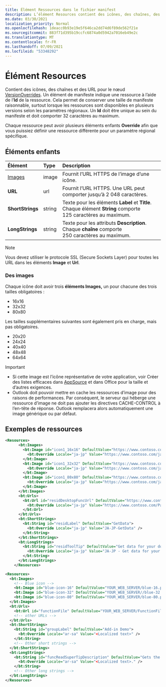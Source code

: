 ```yaml
---
title: Élément Ressources dans le fichier manifest
description: L’élément Resources contient des icônes, des chaînes, des URL pour le nœud VersionOverrides.
ms.date: 03/30/2021
localization_priority: Normal
ms.openlocfilehash: 1deacc0b93e19e5f646ca2dd74d6f89de562f21e
ms.sourcegitcommit: 883f71d395b19ccfc6874a0d5942a7016eb49e2c
ms.translationtype: MT
ms.contentlocale: fr-FR
ms.lasthandoff: 07/09/2021
ms.locfileid: "53348292"
---
```

# <a name="resources-element"></a>Élément Resources

Contient des icônes, des chaînes et des URL pour le nœud [VersionOverrides](versionoverrides.md). Un élément de manifeste indique une ressource à l’aide de l’**Id** de la ressource. Cela permet de conserver une taille de manifeste raisonnable, surtout lorsque les ressources sont disponibles en plusieurs versions selon les paramètres régionaux. Un **Id** doit être unique au sein du manifeste et doit comporter 32 caractères au maximum.

Chaque ressource peut avoir plusieurs éléments enfants **Override** afin que vous puissiez définir une ressource différente pour un paramètre régional spécifique.

## <a name="child-elements"></a>Éléments enfants

|  Élément |  Type  |  Description  |
|:-----|:-----|:-----|
|  [Images](#images)            |  image   |  Fournit l’URL HTTPS de l’image d’une icône. |
|  **URL**                |  url     |  Fournit l’URL HTTPS. Une URL peut comporter jusqu’à 2 048 caractères. |
|  **ShortStrings** |  string  |  Texte pour les éléments **Label** et **Title**. Chaque élément **String** comporte 125 caractères au maximum.|
|  **LongStrings**  |  string  | Texte pour les attributs **Description**. Chaque **chaîne** comporte 250 caractères au maximum.|

> [!NOTE]
> Vous devez utiliser le protocole SSL (Secure Sockets Layer) pour toutes les URL dans les éléments **Image** et **Url**.

### <a name="images"></a>Des images

Chaque icône doit avoir trois **éléments Images,** un pour chacune des trois tailles obligatoires :

- 16x16
- 32x32
- 80x80

Les tailles supplémentaires suivantes sont également pris en charge, mais pas obligatoires.

- 20x20
- 24x24
- 40x40
- 48x48
- 64x64

> [!IMPORTANT]
>
> - Si cette image est l’icône représentative de votre application, voir Créer des listes efficaces dans [AppSource](/office/dev/store/create-effective-office-store-listings#create-an-icon-for-your-add-in) et dans Office pour la taille et d’autres exigences.
> - Outlook doit pouvoir mettre en cache les ressources d’image pour des raisons de performances. Par conséquent, le serveur qui héberge une ressource d’image ne doit pas ajouter les directives CACHE-CONTROL à l’en-tête de réponse. Outlook remplacera alors automatiquement une image générique ou par défaut.

## <a name="resources-examples"></a>Exemples de ressources

```XML
<Resources>
      <bt:Images>
        <bt:Image id="icon1_16x16" DefaultValue="https://www.contoso.com/icon_default.png">
          <bt:Override Locale="ja-jp" Value="https://www.contoso.com/ja-jp16-icon_default.png" />
        </bt:Image>
        <bt:Image id="icon1_32x32" DefaultValue="https://www.contoso.com/icon_default.png">
          <bt:Override Locale="ja-jp" Value="https://www.contoso.com/ja-jp32-icon_default.png" />
        </bt:Image>
        <bt:Image id="icon1_80x80" DefaultValue="https://www.contoso.com/icon_default.png">
          <bt:Override Locale="ja-jp" Value="https://www.contoso.com/ja-jp80-icon_default.png" />
        </bt:Image>
      </bt:Images>
      <bt:Urls>
        <bt:Url id="residDesktopFuncUrl" DefaultValue="https://www.contoso.com/Pages/Home.aspx">
          <bt:Override Locale="ja-jp" Value="https://www.contoso.com/Pages/Home.aspx" />
        </bt:Url>
      </bt:Urls>
      <bt:ShortStrings>
        <bt:String id="residLabel" DefaultValue="GetData">
          <bt:Override Locale="ja-jp" Value="JA-JP-GetData" />
        </bt:String>
      </bt:ShortStrings>
      <bt:LongStrings>
        <bt:String id="residToolTip" DefaultValue="Get data for your document.">
          <bt:Override Locale="ja-jp" Value="JA-JP - Get data for your document." />
        </bt:String>
      </bt:LongStrings>
    </Resources>
```

```xml
<Resources>
  <bt:Images>
    <!-- Blue icon -->
    <bt:Image id="blue-icon-16" DefaultValue="YOUR_WEB_SERVER/blue-16.png"/>
    <bt:Image id="blue-icon-32" DefaultValue="YOUR_WEB_SERVER//blue-32.png"/>
    <bt:Image id="blue-icon-80" DefaultValue="YOUR_WEB_SERVER/blue-80.png"/>
  </bt:Images>
  <bt:Urls>
    <bt:Url id="functionFile" DefaultValue="YOUR_WEB_SERVER/FunctionFile/Functions.html"/>
    <!-- other URLs -->
  </bt:Urls>
  <bt:ShortStrings>
    <bt:String id="groupLabel" DefaultValue="Add-in Demo">
      <bt:Override Locale="ar-sa" Value="<Localized text>" />
    </bt:String>
    <!-- Other short strings -->
  </bt:ShortStrings>
  <bt:LongStrings>
    <bt:String id="funcReadSuperTipDescription" DefaultValue="Gets the subject of the message or appointment.">
      <bt:Override Locale="ar-sa" Value="<Localized text>." />
    </bt:String>
    <!-- Other long strings -->
  </bt:LongStrings>
</Resources>
```
